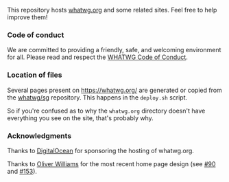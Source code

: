This repository hosts [whatwg.org](https://whatwg.org/) and some related sites. Feel free to help improve them!

### Code of conduct

We are committed to providing a friendly, safe, and welcoming environment for all. Please read and respect the [WHATWG Code of Conduct](https://whatwg.org/code-of-conduct).

### Location of files

Several pages present on https://whatwg.org/ are generated or copied from the [whatwg/sg](https://github.com/whatwg/sg) repository. This happens in the `deploy.sh` script.

So if you're confused as to why the `whatwg.org` directory doesn't have everything you see on the site, that's probably why.

### Acknowledgments

Thanks to [DigitalOcean](https://www.digitalocean.com/) for sponsoring the hosting of whatwg.org.

Thanks to [Oliver Williams](https://github.com/o-t-w) for the most recent home page design (see [#90](https://github.com/whatwg/whatwg.org/pull/90) and [#153](https://github.com/whatwg/whatwg.org/pull/153)).
